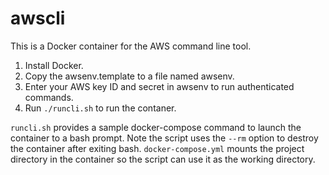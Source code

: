 # awscli

This is a Docker container for the AWS command line tool. 

1. Install Docker.
2. Copy the awsenv.template to a file named awsenv.
3. Enter your AWS key ID and secret in awsenv to run authenticated commands.
4. Run `./runcli.sh` to run the contaner. 

`runcli.sh` provides a sample docker-compose command to launch the container to a bash prompt. Note the script uses the `--rm` option to destroy the container after exiting bash. `docker-compose.yml` mounts the project directory in the container so the script can use it as the working directory.

